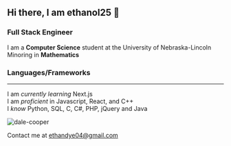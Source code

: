## Hi there, I am ethanol25 👋

### Full Stack Engineer

I am a **Computer Science** student at the University of Nebraska-Lincoln  
Minoring in **Mathematics**

### Languages/Frameworks
---
I am *currently learning* Next.js  
I am *proficient* in Javascript, React, and C++  
I *know* Python, SQL, C, C#, PHP, jQuery and Java  

![dale-cooper](https://github.com/user-attachments/assets/23627b0b-6eac-455e-acfc-1dbb3ea6f967)


Contact me at [ethandye04@gmail.com](mailto:ethandye04@gmail.com)
<!--
**ethanol25/ethanol25** is a ✨ _special_ ✨ repository because its `README.md` (this file) appears on your GitHub profile.

Here are some ideas to get you started:

- 🔭 I’m currently working on ...
- 🌱 I’m currently learning ...
- 👯 I’m looking to collaborate on ...
- 🤔 I’m looking for help with ...
- 💬 Ask me about ...
- 📫 How to reach me: ...
- 😄 Pronouns: ...
- ⚡ Fun fact: ...
-->
